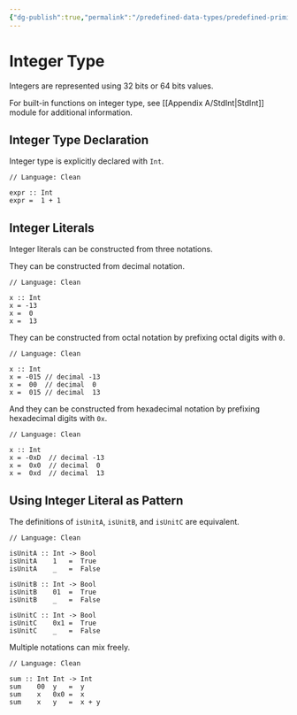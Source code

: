 ```yaml
---
{"dg-publish":true,"permalink":"/predefined-data-types/predefined-primitive-data-types/integer-type/","created":"2023-07-03T09:26:33.060+02:00","updated":"2023-07-10T09:01:37.787+02:00"}
---
```



# Integer Type

Integers are represented using 32 bits or 64 bits values.

For built-in functions on integer type, see [[Appendix A/StdInt\|StdInt]] module for additional information.

## Integer Type Declaration

Integer type is explicitly declared with `Int`.

```Clean
// Language: Clean

expr :: Int
expr =  1 + 1
```

## Integer Literals

Integer literals can be constructed from three notations.

They can be constructed from decimal notation.

```Clean
// Language: Clean

x :: Int
x = -13
x =  0
x =  13
```

They can be constructed from octal notation by prefixing octal digits with `0`.

```Clean
// Language: Clean

x :: Int
x = -015 // decimal -13
x =  00  // decimal  0
x =  015 // decimal  13
```

And they can be constructed from hexadecimal notation by prefixing hexadecimal digits with `0x`.

```Clean
// Language: Clean

x :: Int
x = -0xD  // decimal -13
x =  0x0  // decimal  0
x =  0xd  // decimal  13
```

## Using Integer Literal as Pattern

The definitions of `isUnitA`, `isUnitB`, and `isUnitC` are equivalent.

```Clean
// Language: Clean

isUnitA :: Int -> Bool
isUnitA    1   =  True
isUnitA    _   =  False

isUnitB :: Int -> Bool
isUnitB    01  =  True
isUnitB    _   =  False

isUnitC :: Int -> Bool
isUnitC    0x1 =  True
isUnitC    _   =  False
```

Multiple notations can mix freely.

```Clean
// Language: Clean

sum :: Int Int -> Int
sum    00  y   =  y
sum    x   0x0 =  x
sum    x   y   =  x + y
```